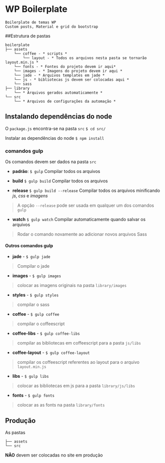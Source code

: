 # WP Boilerplate

    Boilerplate de temas WP
    Custom posts, Material e grid do bootstrap

##Estrutura de pastas
```
boilerplate
├── assets
	└── coffee - * scripts *
		└── layout - * Todos os arquivos nesta pasta se tornarão layout.min.js *
	└── fonts - * Fontes do projeto devem ir aqui*
	└── images - * Imagens do projeto devem ir aqui *
	└── jade - * Arquivos templates em jade *
	└── js - * bibliotecas js devem ser colocadas aqui *
	└── sass
├── library
	└── * Arquivos gerados automaticamente *
└── src
	└── * Arquivos de configurações da automação *
```

## Instalando dependências do node
O `package.js` encontra-se na pasta `src`
`$ cd src/`

Instalar as dependências do node
`$ npm install`

### comandos gulp
Os comandos devem ser dados na pasta `src`

 - **padrão**: `$ gulp` 
Compilar todos os arquivos
 
 - **build** `$ gulp build` 
Compilar todos os arquivos
 
 - **release** `$ gulp build --release` 
 Compilar todos os arquivos minificando *js*, *css* e *imagens*
 > A opção `--release` pode ser usada em qualquer um dos comandos `gulp`
 
 - **watch** `$ gulp watch`
Compilar automaticamente quando salvar os arquivos
> Rodar o comando novamente ao adicionar novos arquivos Sass

#### Outros comandos gulp
- **jade** - `$ gulp jade`
> Compilar o jade

- **images** - `$ gulp images`
> colocar as imagens originais na pasta `library/images`

- **styles** - `$ gulp styles`
> compilar o sass

- **coffee** - `$ gulp coffee`
> compilar o coffeescript

- **coffee-libs** - `$ gulp coffee-libs`
> compilar as bibliotecas em coffeescript para a pasta `js/libs`

- **coffee-layout** - `$ gulp coffee-layout`
> compilar os coffeescript referentes ao layout para o arquivo `layout.min.js`

- **libs** - `$ gulp libs`
> colocar as bibliotecas em js para a pasta `library/js/libs`

- **fonts** - `$ gulp fonts`
> colocar as as fonts na pasta `library/fonts`

## Produção
As pastas
```
├── assets
└── src
```
**NÃO** devem ser colocadas no site em produção

